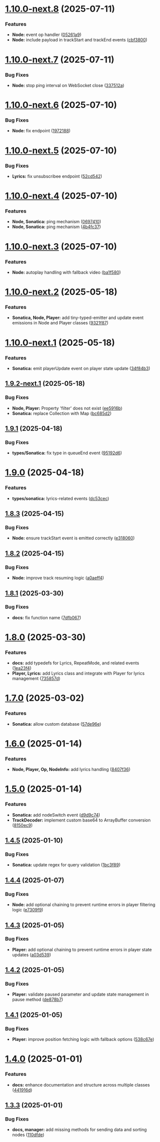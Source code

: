 # [1.10.0-next.8](https://github.com/Pastel-Dream/sonatica/compare/v1.10.0-next.7...v1.10.0-next.8) (2025-07-11)


### Features

* **Node:** event op handler ([05261a9](https://github.com/Pastel-Dream/sonatica/commit/05261a99025b2340f0c77899f94c6679e748190c))
* **Node:** include payload in trackStart and trackEnd events ([cbf3800](https://github.com/Pastel-Dream/sonatica/commit/cbf38002197baba3efdcf4b9f0f265623a477113))

# [1.10.0-next.7](https://github.com/Pastel-Dream/sonatica/compare/v1.10.0-next.6...v1.10.0-next.7) (2025-07-11)


### Bug Fixes

* **Node:** stop ping interval on WebSocket close ([337512a](https://github.com/Pastel-Dream/sonatica/commit/337512a55d0bb5a9660452dd15a19bc3071c0921))

# [1.10.0-next.6](https://github.com/Pastel-Dream/sonatica/compare/v1.10.0-next.5...v1.10.0-next.6) (2025-07-10)


### Bug Fixes

* **Node:** fix endpoint ([1972188](https://github.com/Pastel-Dream/sonatica/commit/1972188670a0d50e9a0e5c552325f3e249a6411b))

# [1.10.0-next.5](https://github.com/Pastel-Dream/sonatica/compare/v1.10.0-next.4...v1.10.0-next.5) (2025-07-10)


### Bug Fixes

* **Lyrics:** fix unsubscribee endpoint ([52cd542](https://github.com/Pastel-Dream/sonatica/commit/52cd5426a389ce15fae3a308f8a29f2a87aaa924))

# [1.10.0-next.4](https://github.com/Pastel-Dream/sonatica/compare/v1.10.0-next.3...v1.10.0-next.4) (2025-07-10)


### Features

* **Node, Sonatica:** ping mechanism ([0697410](https://github.com/Pastel-Dream/sonatica/commit/0697410883adc8bef5fe4336dc6e7ad76b7509b2))
* **Node, Sonatica:** ping mechanism ([4b4fc37](https://github.com/Pastel-Dream/sonatica/commit/4b4fc37c78c544dd3aae0de8ca854a99eb656472))

# [1.10.0-next.3](https://github.com/Pastel-Dream/sonatica/compare/v1.10.0-next.2...v1.10.0-next.3) (2025-07-10)


### Features

* **Node:** autoplay handling with fallback video ([ba1f580](https://github.com/Pastel-Dream/sonatica/commit/ba1f5805870f005ba12850374ef9abf9bab32e82))

# [1.10.0-next.2](https://github.com/Pastel-Dream/sonatica/compare/v1.10.0-next.1...v1.10.0-next.2) (2025-05-18)


### Features

* **Sonatica, Node, Player:** add tiny-typed-emitter and update event emissions in Node and Player classes ([9321f87](https://github.com/Pastel-Dream/sonatica/commit/9321f876753f368c28b74b40b5e059f040d0b6ab))

# [1.10.0-next.1](https://github.com/Pastel-Dream/sonatica/compare/v1.9.2-next.1...v1.10.0-next.1) (2025-05-18)


### Features

* **Sonatica:** emit playerUpdate event on player state update ([34f84b3](https://github.com/Pastel-Dream/sonatica/commit/34f84b3e585e8895e5da2c85701cdcd47979b635))

## [1.9.2-next.1](https://github.com/Pastel-Dream/sonatica/compare/v1.9.1...v1.9.2-next.1) (2025-05-18)


### Bug Fixes

* **Node, Player:** Property 'filter' does not exist ([ee5916b](https://github.com/Pastel-Dream/sonatica/commit/ee5916bfc6e7c09a165b72afb60fce1f471470b0))
* **Sonatica:** replace Collection with Map ([bc685d2](https://github.com/Pastel-Dream/sonatica/commit/bc685d27a4b6d9be6ec92e4ee17f5c38552d2ef0))

## [1.9.1](https://github.com/Pastel-Dream/sonatica/compare/v1.9.0...v1.9.1) (2025-04-18)


### Bug Fixes

* **types/Sonatica:** fix type in queueEnd event ([95192d6](https://github.com/Pastel-Dream/sonatica/commit/95192d64f5e604c210e13226be8682167278772b))

# [1.9.0](https://github.com/Pastel-Dream/sonatica/compare/v1.8.3...v1.9.0) (2025-04-18)


### Features

* **types/sonatica:** lyrics-related events ([dc53cec](https://github.com/Pastel-Dream/sonatica/commit/dc53cec34082ff80d630b0fac4452e5d64eef397))

## [1.8.3](https://github.com/Pastel-Dream/sonatica/compare/v1.8.2...v1.8.3) (2025-04-15)


### Bug Fixes

* **Node:** ensure trackStart event is emitted correctly ([e318060](https://github.com/Pastel-Dream/sonatica/commit/e3180601b9871a9af812d6947f3f042d4be61527))

## [1.8.2](https://github.com/Pastel-Dream/sonatica/compare/v1.8.1...v1.8.2) (2025-04-15)


### Bug Fixes

* **Node:** improve track resuming logic ([a0aeff4](https://github.com/Pastel-Dream/sonatica/commit/a0aeff412e1c9a7de39741f85c3418588d05e0a4))

## [1.8.1](https://github.com/Pastel-Dream/sonatica/compare/v1.8.0...v1.8.1) (2025-03-30)


### Bug Fixes

* **docs:** fix function name ([7dfb067](https://github.com/Pastel-Dream/sonatica/commit/7dfb06755430c8a06457b095ea4084fedb7c7298))

# [1.8.0](https://github.com/Pastel-Dream/sonatica/compare/v1.7.0...v1.8.0) (2025-03-30)


### Features

* **docs:** add typedefs for Lyrics, RepeatMode, and related events ([1ea23f4](https://github.com/Pastel-Dream/sonatica/commit/1ea23f44cc80d54286150727caa51c22f8509933))
* **Player, Lyrics:** add Lyrics class and integrate with Player for lyrics management ([735857d](https://github.com/Pastel-Dream/sonatica/commit/735857dfb9f1929301334d0bf45474b09f58a05e))

# [1.7.0](https://github.com/Pastel-Dream/sonatica/compare/v1.6.0...v1.7.0) (2025-03-02)


### Features

* **Sonatica:** allow custom database ([57de96e](https://github.com/Pastel-Dream/sonatica/commit/57de96e54b2c37a0d53e435152de688159030bb2))

# [1.6.0](https://github.com/Pastel-Dream/sonatica/compare/v1.5.0...v1.6.0) (2025-01-14)


### Features

* **Node, Player, Op, NodeInfo:** add lyrics handling ([8407f36](https://github.com/Pastel-Dream/sonatica/commit/8407f36c61e7780c46b3b4544baa28d718dd60b1))

# [1.5.0](https://github.com/Pastel-Dream/sonatica/compare/v1.4.5...v1.5.0) (2025-01-14)


### Features

* **Sonatica:** add nodeSwitch event ([d9d9c74](https://github.com/Pastel-Dream/sonatica/commit/d9d9c74ba88f3d7549f2e1b371612b5c3d9701e0))
* **TrackDecoder:** implement custom base64 to ArrayBuffer conversion ([8150ec9](https://github.com/Pastel-Dream/sonatica/commit/8150ec9e3cd7c665daf4e56d1723f6f541500964))

## [1.4.5](https://github.com/Pastel-Dream/sonatica/compare/v1.4.4...v1.4.5) (2025-01-10)


### Bug Fixes

* **Sonatica:** update regex for query validation ([1bc3f89](https://github.com/Pastel-Dream/sonatica/commit/1bc3f8997a1c343db35eef56b5e059a1ae7e21b8))

## [1.4.4](https://github.com/Pastel-Dream/sonatica/compare/v1.4.3...v1.4.4) (2025-01-07)


### Bug Fixes

* **Node:** add optional chaining to prevent runtime errors in player filtering logic ([e7309f9](https://github.com/Pastel-Dream/sonatica/commit/e7309f91fbe4397534f00432e3f8fed62d3ef69d))

## [1.4.3](https://github.com/Pastel-Dream/sonatica/compare/v1.4.2...v1.4.3) (2025-01-05)


### Bug Fixes

* **Player:** add optional chaining to prevent runtime errors in player state updates ([a03d539](https://github.com/Pastel-Dream/sonatica/commit/a03d539068030a8d04f8f02dd16823d78ef43f79))

## [1.4.2](https://github.com/Pastel-Dream/sonatica/compare/v1.4.1...v1.4.2) (2025-01-05)


### Bug Fixes

* **Player:** validate paused parameter and update state management in pause method ([de878b7](https://github.com/Pastel-Dream/sonatica/commit/de878b7d1d26de5be8ac654d6e4460e59f43213b))

## [1.4.1](https://github.com/Pastel-Dream/sonatica/compare/v1.4.0...v1.4.1) (2025-01-05)


### Bug Fixes

* **Player:** improve position fetching logic with fallback options ([538c67e](https://github.com/Pastel-Dream/sonatica/commit/538c67e77666514d18f16351b455db92df7f33a5))

# [1.4.0](https://github.com/Pastel-Dream/sonatica/compare/v1.3.3...v1.4.0) (2025-01-01)


### Features

* **docs:** enhance documentation and structure across multiple classes ([441916d](https://github.com/Pastel-Dream/sonatica/commit/441916d1b486232ded9fc9d3eecc8a3baf33a825))

## [1.3.3](https://github.com/Pastel-Dream/sonatica/compare/v1.3.2...v1.3.3) (2025-01-01)


### Bug Fixes

* **docs, manager:** add missing methods for sending data and sorting nodes ([110dfde](https://github.com/Pastel-Dream/sonatica/commit/110dfde4f8c7b4e28df87a1b5c886035e4410bf7))
